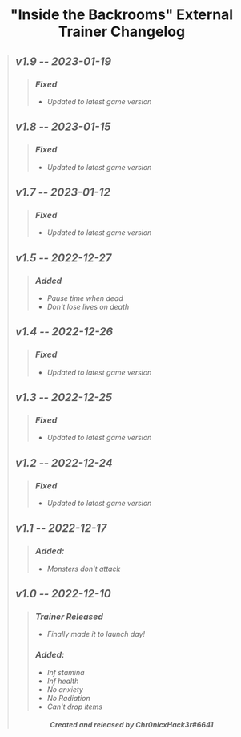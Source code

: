 # <center> "Inside the Backrooms" External Trainer Changelog </center>
>## ***v1.9 -- 2023-01-19***
>>### ***Fixed***
>>+ *Updated to latest game version*
>## ***v1.8 -- 2023-01-15***
>>### ***Fixed***
>>+ *Updated to latest game version*
>## ***v1.7 -- 2023-01-12***
>>### ***Fixed***
>>+ *Updated to latest game version*
>## ***v1.5 -- 2022-12-27***
>>### ***Added***
>>+ *Pause time when dead*
>>+ *Don't lose lives on death*
>## ***v1.4 -- 2022-12-26***
>>### ***Fixed***
>>+ *Updated to latest game version*
>## ***v1.3 -- 2022-12-25***
>>### ***Fixed***
>>+ *Updated to latest game version*
>## ***v1.2 -- 2022-12-24***
>>### ***Fixed***
>>+ *Updated to latest game version*
>## ***v1.1 -- 2022-12-17***
>>### ***Added:*** 
>>+ *Monsters don't attack*
>## ***v1.0 -- 2022-12-10***
>>### ***Trainer Released***
>>+ *Finally made it to launch day!*
>>### ***Added:***
>>+ *Inf stamina*<br>
>>+ *Inf health*<br>
>>+ *No anxiety*<br>
>>+ *No Radiation*<br>
>>+ *Can't drop items*
>###### <center> ***Created and released by Chr0nicxHack3r#6641*** </center>
